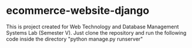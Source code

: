 # ecommerce-website-django
This is project created for Web Technology and Database Management Systems Lab (Semester V).
Just clone the repository and run the following code inside the directory "python manage.py runserver"

